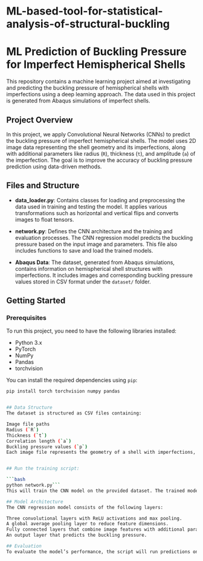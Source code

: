 # ML-based-tool-for-statistical-analysis-of-structural-buckling

# ML Prediction of Buckling Pressure for Imperfect Hemispherical Shells

This repository contains a machine learning project aimed at investigating and predicting the buckling pressure of hemispherical shells with imperfections using a deep learning approach. The data used in this project is generated from Abaqus simulations of imperfect shells.

## Project Overview

In this project, we apply Convolutional Neural Networks (CNNs) to predict the buckling pressure of imperfect hemispherical shells. The model uses 2D image data representing the shell geometry and its imperfections, along with additional parameters like radius (`R`), thickness (`t`), and amplitude (`a`) of the imperfection. The goal is to improve the accuracy of buckling pressure prediction using data-driven methods.

## Files and Structure

- **data_loader.py**: Contains classes for loading and preprocessing the data used in training and testing the model. It applies various transformations such as horizontal and vertical flips and converts images to float tensors.
  
- **network.py**: Defines the CNN architecture and the training and evaluation processes. The CNN regression model predicts the buckling pressure based on the input image and parameters. This file also includes functions to save and load the trained models.

- **Abaqus Data**: The dataset, generated from Abaqus simulations, contains information on hemispherical shell structures with imperfections. It includes images and corresponding buckling pressure values stored in CSV format under the `dataset/` folder.

## Getting Started

### Prerequisites

To run this project, you need to have the following libraries installed:

- Python 3.x
- PyTorch
- NumPy
- Pandas
- torchvision

You can install the required dependencies using `pip`:

```bash
pip install torch torchvision numpy pandas


## Data Structure
The dataset is structured as CSV files containing:

Image file paths
Radius (`R`)
Thickness (`t`)
Correlation length (`a`)
Buckling pressure values (`p`)
Each image file represents the geometry of a shell with imperfections, and the corresponding CSV file provides the pressure value for that image.


## Run the training script:

```bash
python network.py```
This will train the CNN model on the provided dataset. The trained model will be saved as a .pth file.

## Model Architecture
The CNN regression model consists of the following layers:

Three convolutional layers with ReLU activations and max pooling.
A global average pooling layer to reduce feature dimensions.
Fully connected layers that combine image features with additional parameters (R, t, a).
An output layer that predicts the buckling pressure.

## Evaluation
To evaluate the model’s performance, the script will run predictions on the test set and compute the Mean Squared Error (MSE). Evaluation results, including loss and validation loss, will be printed after each epoch.
